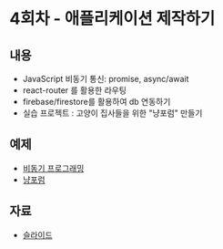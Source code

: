 # 4회차 - 애플리케이션 제작하기

## 내용

- JavaScript 비동기 통신: promise, async/await
- react-router 를 활용한 라우팅
- firebase/firestore를 활용하여 db 연동하기
- 실습 프로젝트 : 고양이 집사들을 위한 "냥포럼" 만들기

## 예제

- [비동기 프로그래밍](./async/README.md)
- [냥포럼](./nyan-forum/README.md)

## 자료

- [슬라이드](./04-building-application.pdf)